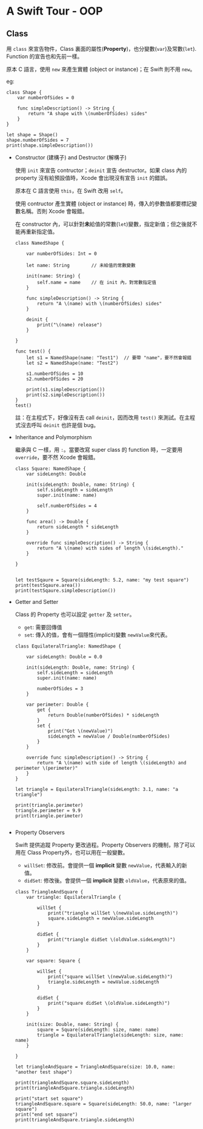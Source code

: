 # A Swift Tour - OOP

## Class

用 `class` 來宣告物件，Class 裏面的屬性(**Property**)，也分變數(`var`)及常數(`let`). Function 的宣告也和先前一樣。

原本 C 語言，使用 `new` 來產生實體 (object or instance)；在 Swift 則不用 `new`。

eg: 

```
class Shape {
    var numberOfSides = 0
    
    func simpleDescription() -> String {
        return "A shape with \(numberOfSides) sides"
    }
}

let shape = Shape()
shape.numberOfSides = 7
print(shape.simpleDescription())
```

* Constructor (建構子) and Destructor (解構子)

    使用 `init` 來宣告 contructor；`deinit` 宣告 destructor。如果 class 內的 property 沒有給預設值時，Xcode 會出現沒有宣告 `init` 的錯誤。

    原本在 C 語言使用 `this`，在 Swift 改用 `self`。

    使用 contructor 產生實體 (object or instance) 時，傳入的參數值都要標記變數名稱。否則 Xcode 會報錯。

    在 constructor 內，可以針對**未**給值的常數(`let`)變數，指定新值；但之後就不能再重新指定值。

    ```
    class NamedShape {
        
        var numberOfSides: Int = 0
        
        let name: String        // 未給值的常數變數
        
        init(name: String) {
            self.name = name    // 在 init 內，對常數指定值
        }
        
        func simpleDescription() -> String {
            return "A \(name) with \(numberOfSides) sides"
        }
        
        deinit {
            print("\(name) release")
        }
        
    }

    func test() {
        let s1 = NamedShape(name: "Test1")  // 要帶 "name"，要不然會報錯
        let s2 = NamedShape(name: "Test2")

        s1.numberOfSides = 10
        s2.numberOfSides = 20

        print(s1.simpleDescription())
        print(s2.simpleDescription())
    }
    test()

    ```

    註：在主程式下，好像沒有去 call `deinit`，因而改用 `test()` 來測試。在主程式沒去呼叫 `deinit` 也許是個 bug。

* Inheritance and Polymorphism

    繼承與 C 一樣，用 `:`。當要改寫 super class 的 function 時，一定要用 `override`，要不然 Xcode 會報錯。

    ```
    class Square: NamedShape {
        var sideLength: Double
        
        init(sideLength: Double, name: String) {
            self.sideLength = sideLength
            super.init(name: name)
            
            self.numberOfSides = 4
        }
        
        func area() -> Double {
            return sideLength * sideLength
        }
        
        override func simpleDescription() -> String {
            return "A \(name) with sides of length \(sideLength)."
        }
        
    }


    let testSqaure = Square(sideLength: 5.2, name: "my test square")
    print(testSqaure.area())
    print(testSqaure.simpleDescription())

    ```

* Getter and Setter

    Class 的 Property 也可以設定 `getter` 及 `setter`。

    * `get`: 需要回傳值
    * `set`: 傳入的值，會有一個隱性(implicit)變數 `newValue`來代表。

    ```
    class EquilateralTriangle: NamedShape {
        
        var sideLength: Double = 0.0
        
        init(sideLength: Double, name: String) {
            self.sideLength = sideLength
            super.init(name: name)
            
            numberOfSides = 3
        }
        
        var perimeter: Double {
            get {
                return Double(numberOfSides) * sideLength
            }
            set {
                print("Got \(newValue)")
                sideLength = newValue / Double(numberOfSides)
            }
        }
        
        override func simpleDescription() -> String {
            return "A \(name) with side of length \(sideLength) and perimeter \(perimeter)"
        }
    }

    let triangle = EquilateralTriangle(sideLength: 3.1, name: "a triangle")

    print(triangle.perimeter)
    triangle.perimeter = 9.9
    print(triangle.perimeter)
        
    ```
    
* Property Observers

    Swift 提供追蹤 Property 更改過程。Property Observers 的機制，除了可以用在 Class Property外，也可以用在一般變數。
    
    * `willSet`: 修改前。會提供一個 **implicit** 變數 `newValue`，代表輸入的新值。
    * `didSet`: 修改後。會提供一個 **implicit** 變數 `oldValue`，代表原來的值。

    ```
    class TriangleAndSquare {
        var triangle: EquilateralTriangle {
            
            willSet {
                print("triangle willSet \(newValue.sideLength)")
                square.sideLength = newValue.sideLength
            }
            
            didSet {
                print("triangle didSet \(oldValue.sideLength)")
            }
        }
        
        var square: Square {
            
            willSet {
                print("square willSet \(newValue.sideLength)")
                triangle.sideLength = newValue.sideLength
            }
            
            didSet {
                print("square didSet \(oldValue.sideLength)")
            }
        }
        
        init(size: Double, name: String) {
            square = Square(sideLength: size, name: name)
            triangle = EquilateralTriangle(sideLength: size, name: name)
        }
        
    }

    let triangleAndSquare = TriangleAndSquare(size: 10.0, name: "another test shape")

    print(triangleAndSquare.square.sideLength)
    print(triangleAndSquare.triangle.sideLength)

    print("start set square")
    triangleAndSquare.square = Square(sideLength: 50.0, name: "larger square")
    print("end set square")
    print(triangleAndSquare.triangle.sideLength)
    ```

